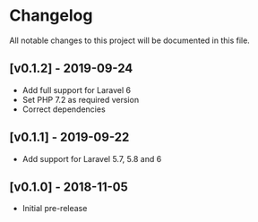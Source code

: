 # Changelog

All notable changes to this project will be documented in this file.

## [v0.1.2] - 2019-09-24

- Add full support for Laravel 6
- Set PHP 7.2 as required version
- Correct dependencies

## [v0.1.1] - 2019-09-22

- Add support for Laravel 5.7, 5.8 and 6

## [v0.1.0] - 2018-11-05

- Initial pre-release
